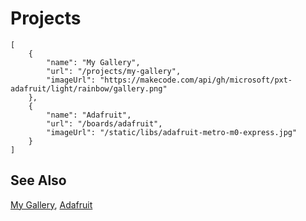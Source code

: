 # Projects

```codecard
[
    {
        "name": "My Gallery",
        "url": "/projects/my-gallery",
        "imageUrl": "https://makecode.com/api/gh/microsoft/pxt-adafruit/light/rainbow/gallery.png"
    },
    {
        "name": "Adafruit",
        "url": "/boards/adafruit",
        "imageUrl": "/static/libs/adafruit-metro-m0-express.jpg"
    }
]
```

## See Also

[My Gallery](/projects/my-gallery),
[Adafruit](/boards/adafruit)

